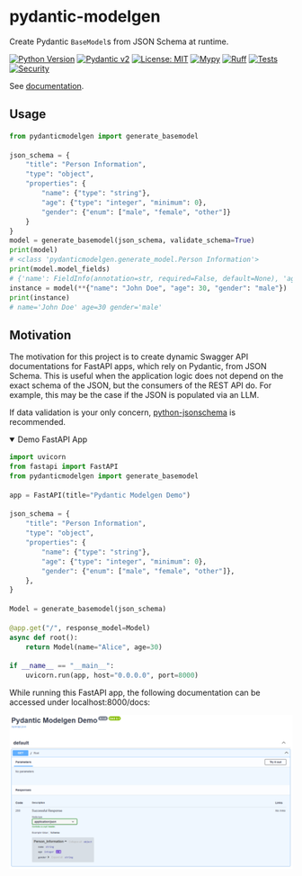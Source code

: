 # pydantic-modelgen

Create Pydantic `BaseModel`s from JSON Schema at runtime.

[![Python Version](https://img.shields.io/badge/python-3.8%20|%203.9%20|%203.10%20|%203.11%20|%203.12-blue)](https://www.python.org/downloads/)
[![Pydantic v2](https://img.shields.io/endpoint?url=https://raw.githubusercontent.com/pydantic/pydantic/main/docs/badge/v2.json)](https://pydantic.dev)
[![License: MIT](https://img.shields.io/badge/License-MIT-yellow.svg)](https://opensource.org/licenses/MIT)
[![Mypy](https://github.com/NiklasvonM/pydantic-modelgen/actions/workflows/mypy.yml/badge.svg)](https://github.com/NiklasvonM/pydantic-modelgen/actions/workflows/mypy.yml)
[![Ruff](https://github.com/NiklasvonM/pydantic-modelgen/actions/workflows/ruff.yml/badge.svg)](https://github.com/NiklasvonM/pydantic-modelgen/actions/workflows/ruff.yml)
[![Tests](https://github.com/NiklasvonM/pydantic-modelgen/actions/workflows/tests.yml/badge.svg)](https://github.com/NiklasvonM/pydantic-modelgen/actions/workflows/tests.yml)
[![Security](https://github.com/NiklasvonM/pydantic-modelgen/actions/workflows/bandit.yml/badge.svg)](https://github.com/NiklasvonM/pydantic-modelgen/actions/workflows/bandit.yml)

See [documentation](https://niklasvonm.github.io/pydantic-modelgen/).

## Usage

```python
from pydanticmodelgen import generate_basemodel

json_schema = {
    "title": "Person Information",
    "type": "object",
    "properties": {
        "name": {"type": "string"},
        "age": {"type": "integer", "minimum": 0},
        "gender": {"enum": ["male", "female", "other"]}
    }
}
model = generate_basemodel(json_schema, validate_schema=True)
print(model)
# <class 'pydanticmodelgen.generate_model.Person Information'>
print(model.model_fields)
# {'name': FieldInfo(annotation=str, required=False, default=None), 'age': FieldInfo(annotation=int, required=False, default=None, metadata=[Ge(ge=0)]), 'gender': FieldInfo(annotation=genderEnum, required=False, default=None)}
instance = model(**{"name": "John Doe", "age": 30, "gender": "male"})
print(instance)
# name='John Doe' age=30 gender='male'
```

## Motivation

The motivation for this project is to create dynamic Swagger API documentations for FastAPI apps, which rely on Pydantic, from JSON Schema. This is useful when the application logic does not depend on the exact schema of the JSON, but the consumers of the REST API do. For example, this may be the case if the JSON is populated via an LLM.

If data validation is your only concern, [python-jsonschema](https://github.com/python-jsonschema/jsonschema) is recommended.

<details open>
    <summary>Demo FastAPI App</summary>

```python
import uvicorn
from fastapi import FastAPI
from pydanticmodelgen import generate_basemodel

app = FastAPI(title="Pydantic Modelgen Demo")

json_schema = {
    "title": "Person Information",
    "type": "object",
    "properties": {
        "name": {"type": "string"},
        "age": {"type": "integer", "minimum": 0},
        "gender": {"enum": ["male", "female", "other"]},
    },
}

Model = generate_basemodel(json_schema)

@app.get("/", response_model=Model)
async def root():
    return Model(name="Alice", age=30)

if __name__ == "__main__":
    uvicorn.run(app, host="0.0.0.0", port=8000)
```

</details>

While running this FastAPI app, the following documentation can be accessed under localhost:8000/docs:

![Swagger API Documentation](docs/Swagger%20Documentation%20Demo.png)
